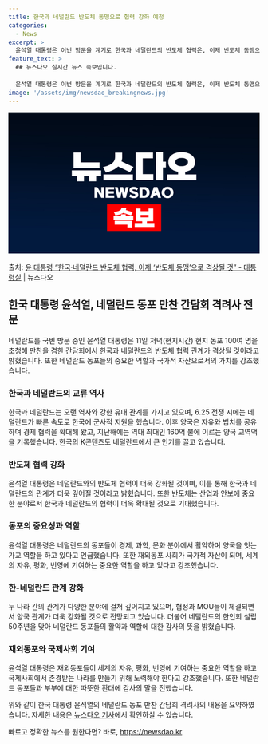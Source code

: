 ```yaml
---
title: 한국과 네덜란드 반도체 동맹으로 협력 강화 예정
categories:
  - News
excerpt: >
  윤석열 대통령은 이번 방문을 계기로 한국과 네덜란드의 반도체 협력은, 이제 반도체 동맹으로 관계가 격상되게 …
feature_text: >
  ## 뉴스다오 실시간 뉴스 속보입니다.

  윤석열 대통령은 이번 방문을 계기로 한국과 네덜란드의 반도체 협력은, 이제 반도체 동맹으로 관계가 격상되게 …
image: '/assets/img/newsdao_breakingnews.jpg'
---
```


![뉴스다오 속보](/assets/img/newsdao_breakingnews.jpg)

<p>출처: <a href="https://newsdao.kr/2789" rel="dofollow">윤 대통령 “한국·네덜란드 반도체 협력, 이제 ‘반도체 동맹’으로 격상될 것”   - 대통령실</a> | 뉴스다오</p>

<h2 data-ke-size="size26">한국 대통령 윤석열, 네덜란드 동포 만찬 간담회 격려사 전문</h2>
<p data-ke-size="size16">네덜란드를 국빈 방문 중인 윤석열 대통령은 11일 저녁(현지시간) 현지 동포 100여 명을 초청해 만찬을 겸한 간담회에서 한국과 네덜란드의 반도체 협력 관계가 격상될 것이라고 밝혔습니다. 또한 네덜란드 동포들의 중요한 역할과 국가적 자산으로서의 가치를 강조했습니다.</p>

<h3 data-ke-size="size24">한국과 네덜란드의 교류 역사</h3>
<p data-ke-size="size16">한국과 네덜란드는 오랜 역사와 강한 유대 관계를 가지고 있으며, 6.25 전쟁 시에는 네덜란드가 빠른 속도로 한국에 군사적 지원을 했습니다. 이후 양국은 자유와 법치를 공유하며 경제 협력을 확대해 왔고, 지난해에는 역대 최대인 160억 불에 이르는 양국 교역액을 기록했습니다. 한국의 K콘텐츠도 네덜란드에서 큰 인기를 끌고 있습니다.</p>

<h3 data-ke-size="size24">반도체 협력 강화</h3>
<p data-ke-size="size16">윤석열 대통령은 네덜란드와의 반도체 협력이 더욱 강화될 것이며, 이를 통해 한국과 네덜란드의 관계가 더욱 깊어질 것이라고 밝혔습니다. 또한 반도체는 산업과 안보에 중요한 분야로서 한국과 네덜란드의 협력이 더욱 확대될 것으로 기대했습니다.</p>

<h3 data-ke-size="size24">동포의 중요성과 역할</h3>
<p data-ke-size="size16">윤석열 대통령은 네덜란드의 동포들이 경제, 과학, 문화 분야에서 활약하며 양국을 잇는 가교 역할을 하고 있다고 언급했습니다. 또한 재외동포 사회가 국가적 자산이 되며, 세계의 자유, 평화, 번영에 기여하는 중요한 역할을 하고 있다고 강조했습니다.</p>

<h3 data-ke-size="size24">한-네덜란드 관계 강화</h3>
<p data-ke-size="size16">두 나라 간의 관계가 다양한 분야에 걸쳐 깊어지고 있으며, 협정과 MOU들이 체결되면서 양국 관계가 더욱 강화될 것으로 전망되고 있습니다. 더불어 네덜란드의 한인회 설립 50주년을 맞아 네덜란드 동포들의 활약과 역할에 대한 감사의 뜻을 밝혔습니다.</p>

<h3 data-ke-size="size24">재외동포와 국제사회 기여</h3>
<p data-ke-size="size16">윤석열 대통령은 재외동포들이 세계의 자유, 평화, 번영에 기여하는 중요한 역할을 하고 국제사회에서 존경받는 나라를 만들기 위해 노력해야 한다고 강조했습니다. 또한 네덜란드 동포들과 부부에 대한 따뜻한 환대에 감사의 말을 전했습니다.</p>

위와 같이 한국 대통령 윤석열의 네덜란드 동포 만찬 간담회 격려사의 내용을 요약하였습니다. 자세한 내용은 <a href="https://newsdao.kr/2789">뉴스다오 기사</a>에서 확인하실 수 있습니다. 

빠르고 정확한 뉴스를 원한다면? 바로, <a href="https://newsdao.kr" rel="dofollow">https://newsdao.kr</a>


    
